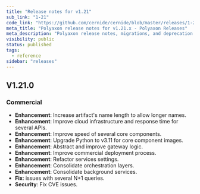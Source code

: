 ```yaml
---
title: "Release notes for v1.21"
sub_link: "1-21"
code_link: "https://github.com/cernide/cernide/blob/master/releases/1-21.md"
meta_title: "Polyaxon release notes for v1.21.x - Polyaxon Releases"
meta_description: "Polyaxon release notes, migrations, and deprecation notes for v1.21.x."
visibility: public
status: published
tags:
  - reference
sidebar: "releases"
---
```


## V1.21.0

### Commercial

- **Enhancement**: Increase artifact's name length to allow longer names.
- **Enhancement**: Improve cloud infrastructure and response time for several APIs.
- **Enhancement**: Improve speed of several core components.
- **Enhancement**: Upgrade Python to v3.11 for core component images.
- **Enhancement**: Abstract and improve gateway logic.
- **Enhancement**: Improve commercial deployment process.
- **Enhancement**: Refactor services settings.
- **Enhancement**: Consolidate orchestration layers.
- **Enhancement**: Consolidate background services.
- **Fix**: issues with several N+1 queries.
- **Security**: Fix CVE issues.

